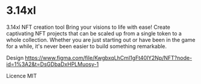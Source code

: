 # 3.14xl

3.14xl NFT creation tool Bring your visions to life with ease! Create captivating NFT projects that
can be scaled up from a single token to a whole collection. Whether you are just starting out or
have been in the game for a while, it's never been easier to build something remarkable.

Design https://www.figma.com/file/KwgbxqLhCmI1gFt40lY2Np/NFT?node-id=1%3A2&t=DsGDbaDxHPLMuosy-1

Licence MIT

